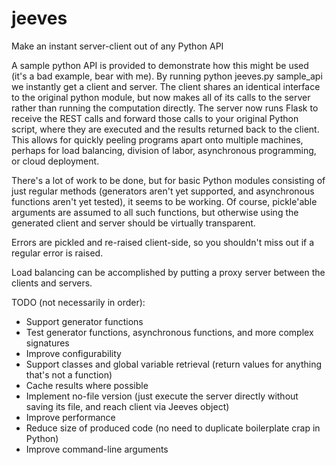 # jeeves
Make an instant server-client out of any Python API

A sample python API is provided to demonstrate how this might be used (it's a bad example, bear with me). By running
    python jeeves.py sample_api
we instantly get a client and server. The client shares an identical interface to the original python module, but now
makes all of its calls to the server rather than running the computation directly. The server now runs Flask to receive
the REST calls and forward those calls to your original Python script, where they are executed and the results returned
back to the client. This allows for quickly peeling programs apart onto multiple machines, perhaps for load balancing,
division of labor, asynchronous programming, or cloud deployment.

There's a lot of work to be done, but for basic Python modules consisting of just regular methods (generators aren't
yet supported, and asynchronous functions aren't yet tested), it seems to be working. Of course, pickle'able arguments
are assumed to all such functions, but otherwise using the generated client and server should be virtually transparent.

Errors are pickled and re-raised client-side, so you shouldn't miss out if a regular error is raised.

Load balancing can be accomplished by putting a proxy server between the clients and servers.

TODO (not necessarily in order):
  - Support generator functions
  - Test generator functions, asynchronous functions, and more complex signatures
  - Improve configurability
  - Support classes and global variable retrieval (return values for anything that's not a function)
  - Cache results where possible
  - Implement no-file version (just execute the server directly without saving its file, and reach client via Jeeves object)
  - Improve performance
  - Reduce size of produced code (no need to duplicate boilerplate crap in Python)
  - Improve command-line arguments
